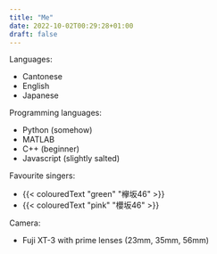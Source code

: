 ```yaml
---
title: "Me"
date: 2022-10-02T00:29:28+01:00
draft: false
---
```


Languages:

- Cantonese
- English
- Japanese

Programming languages:

- Python (somehow)
- MATLAB
- C++ (beginner)
- Javascript (slightly salted)

Favourite singers:

- {{< colouredText "green" "欅坂46"  >}}
- {{< colouredText "pink" "櫻坂46"  >}}

Camera:

- Fuji XT-3 with prime lenses (23mm, 35mm, 56mm)
  